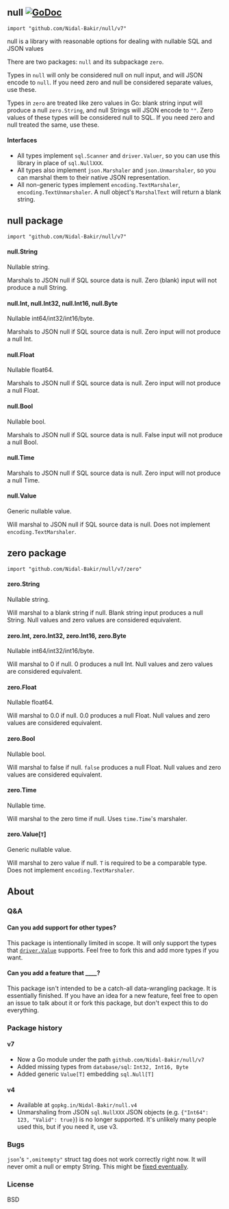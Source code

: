 ## null [![GoDoc](https://godoc.org/github.com/Nidal-Bakir/null/v7?status.svg)](https://godoc.org/github.com/Nidal-Bakir/null/v7)
`import "github.com/Nidal-Bakir/null/v7"`

null is a library with reasonable options for dealing with nullable SQL and JSON values

There are two packages: `null` and its subpackage `zero`. 

Types in `null` will only be considered null on null input, and will JSON encode to `null`. If you need zero and null be considered separate values, use these.

Types in `zero` are treated like zero values in Go: blank string input will produce a null `zero.String`, and null Strings will JSON encode to `""`. Zero values of these types will be considered null to SQL. If you need zero and null treated the same, use these.

#### Interfaces

- All types implement `sql.Scanner` and `driver.Valuer`, so you can use this library in place of `sql.NullXXX`.
- All types also implement `json.Marshaler` and `json.Unmarshaler`, so you can marshal them to their native JSON representation.
- All non-generic types implement `encoding.TextMarshaler`, `encoding.TextUnmarshaler`. A null object's `MarshalText` will return a blank string.

## null package

`import "github.com/Nidal-Bakir/null/v7"`

#### null.String
Nullable string.

Marshals to JSON null if SQL source data is null. Zero (blank) input will not produce a null String.

#### null.Int, null.Int32, null.Int16, null.Byte
Nullable int64/int32/int16/byte. 

Marshals to JSON null if SQL source data is null. Zero input will not produce a null Int.

#### null.Float
Nullable float64. 

Marshals to JSON null if SQL source data is null. Zero input will not produce a null Float.

#### null.Bool
Nullable bool. 

Marshals to JSON null if SQL source data is null. False input will not produce a null Bool.

#### null.Time

Marshals to JSON null if SQL source data is null. Zero input will not produce a null Time.

#### null.Value
Generic nullable value.

Will marshal to JSON null if SQL source data is null. Does not implement `encoding.TextMarshaler`.

## zero package

`import "github.com/Nidal-Bakir/null/v7/zero"`

#### zero.String
Nullable string.

Will marshal to a blank string if null. Blank string input produces a null String. Null values and zero values are considered equivalent.

#### zero.Int, zero.Int32, zero.Int16, zero.Byte
Nullable int64/int32/int16/byte. 

Will marshal to 0 if null. 0 produces a null Int. Null values and zero values are considered equivalent. 

#### zero.Float
Nullable float64.

Will marshal to 0.0 if null. 0.0 produces a null Float. Null values and zero values are considered equivalent. 

#### zero.Bool
Nullable bool.

Will marshal to false if null. `false` produces a null Float. Null values and zero values are considered equivalent.

#### zero.Time
Nullable time.

Will marshal to the zero time if null. Uses `time.Time`'s marshaler.

#### zero.Value[`T`]
Generic nullable value.

Will marshal to zero value if null. `T` is required to be a comparable type. Does not implement `encoding.TextMarshaler`.

## About

### Q&A

#### Can you add support for other types?
This package is intentionally limited in scope. It will only support the types that [`driver.Value`](https://godoc.org/database/sql/driver#Value) supports. Feel free to fork this and add more types if you want.

#### Can you add a feature that ____?
This package isn't intended to be a catch-all data-wrangling package. It is essentially finished. If you have an idea for a new feature, feel free to open an issue to talk about it or fork this package, but don't expect this to do everything.

### Package history

#### v7
- Now a Go module under the path `github.com/Nidal-Bakir/null/v7`
- Added missing types from `database/sql`: `Int32, Int16, Byte`
- Added generic `Value[T]` embedding `sql.Null[T]`

#### v4
- Available at `gopkg.in/Nidal-Bakir/null.v4`
- Unmarshaling from JSON `sql.NullXXX` JSON objects (e.g. `{"Int64": 123, "Valid": true}`) is no longer supported. It's unlikely many people used this, but if you need it, use v3.

### Bugs
`json`'s `",omitempty"` struct tag does not work correctly right now. It will never omit a null or empty String. This might be [fixed eventually](https://github.com/golang/go/issues/11939).

### License
BSD
